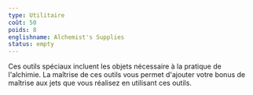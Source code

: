 ```yaml
---
type: Utilitaire
coût: 50
poids: 8
englishname: Alchemist's Supplies
status: empty
---
```

Ces outils spéciaux incluent les objets nécessaire à la pratique de l'alchimie. La maîtrise de ces outils vous permet d'ajouter votre bonus de maîtrise aux jets que vous réalisez en utilisant ces outils.
